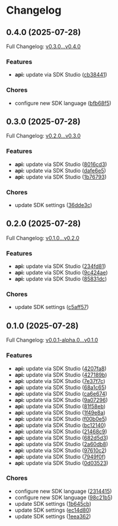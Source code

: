# Changelog

## 0.4.0 (2025-07-28)

Full Changelog: [v0.3.0...v0.4.0](https://github.com/nextbillion-ai/nextbillion-sdk-node/compare/v0.3.0...v0.4.0)

### Features

* **api:** update via SDK Studio ([cb38441](https://github.com/nextbillion-ai/nextbillion-sdk-node/commit/cb384412a9efb8cda2f0da317ccfb3a48e5b727c))


### Chores

* configure new SDK language ([bfb68f5](https://github.com/nextbillion-ai/nextbillion-sdk-node/commit/bfb68f502476acce010db8908c7299c994d0d479))

## 0.3.0 (2025-07-28)

Full Changelog: [v0.2.0...v0.3.0](https://github.com/nextbillion-ai/nextbillion-sdk-node/compare/v0.2.0...v0.3.0)

### Features

* **api:** update via SDK Studio ([8016cd3](https://github.com/nextbillion-ai/nextbillion-sdk-node/commit/8016cd36fe596ac3b87a020394c63b5b29a1d143))
* **api:** update via SDK Studio ([dafe6e5](https://github.com/nextbillion-ai/nextbillion-sdk-node/commit/dafe6e513411e7655c47366cd9fb9253e2fc91ab))
* **api:** update via SDK Studio ([1b76793](https://github.com/nextbillion-ai/nextbillion-sdk-node/commit/1b76793586676fa43e2dc2083d4541b5563d9b31))


### Chores

* update SDK settings ([36dde3c](https://github.com/nextbillion-ai/nextbillion-sdk-node/commit/36dde3c18b530118fdd7e15793993ec0777728ba))

## 0.2.0 (2025-07-28)

Full Changelog: [v0.1.0...v0.2.0](https://github.com/nextbillion-ai/nextbillion-sdk-node/compare/v0.1.0...v0.2.0)

### Features

* **api:** update via SDK Studio ([234fd81](https://github.com/nextbillion-ai/nextbillion-sdk-node/commit/234fd81ac59acba7dbb5f48581d6451cf43a37e4))
* **api:** update via SDK Studio ([9c424ae](https://github.com/nextbillion-ai/nextbillion-sdk-node/commit/9c424aec96691c04e06f59b410365581b02c8fe2))
* **api:** update via SDK Studio ([85831dc](https://github.com/nextbillion-ai/nextbillion-sdk-node/commit/85831dcef0ef3bd776b13f3de0673a9832f95f66))


### Chores

* update SDK settings ([c5aff57](https://github.com/nextbillion-ai/nextbillion-sdk-node/commit/c5aff578335d87d0f895af18b262852ebe863e57))

## 0.1.0 (2025-07-28)

Full Changelog: [v0.0.1-alpha.0...v0.1.0](https://github.com/nextbillion-ai/nextbillion-sdk-node/compare/v0.0.1-alpha.0...v0.1.0)

### Features

* **api:** update via SDK Studio ([4207fa8](https://github.com/nextbillion-ai/nextbillion-sdk-node/commit/4207fa8eb4e9392e9db3ab00b534b2c453d02c79))
* **api:** update via SDK Studio ([427189b](https://github.com/nextbillion-ai/nextbillion-sdk-node/commit/427189b96f911964ae2a3fea9e3bd9cdaf93f7d2))
* **api:** update via SDK Studio ([7e37f7c](https://github.com/nextbillion-ai/nextbillion-sdk-node/commit/7e37f7c65646d07ee2d523e0996fccc8e3de038f))
* **api:** update via SDK Studio ([68a1c65](https://github.com/nextbillion-ai/nextbillion-sdk-node/commit/68a1c659d2f75c61fa591ad95c5aaa2b2628730c))
* **api:** update via SDK Studio ([ca6e674](https://github.com/nextbillion-ai/nextbillion-sdk-node/commit/ca6e6743ed163fe4d5e078fce7c0e0f67751a63a))
* **api:** update via SDK Studio ([9a07296](https://github.com/nextbillion-ai/nextbillion-sdk-node/commit/9a07296f1b30e63ed3b78b8df9e34d28b1989cc7))
* **api:** update via SDK Studio ([81f58eb](https://github.com/nextbillion-ai/nextbillion-sdk-node/commit/81f58eb031d0abea010d92c6f780e7757936171d))
* **api:** update via SDK Studio ([1f49e8a](https://github.com/nextbillion-ai/nextbillion-sdk-node/commit/1f49e8a4dbe5d48755d26c7618832a8ac35770c5))
* **api:** update via SDK Studio ([f00b0e5](https://github.com/nextbillion-ai/nextbillion-sdk-node/commit/f00b0e51643051dcc84a5da1ba34e9206e5267b3))
* **api:** update via SDK Studio ([bc12140](https://github.com/nextbillion-ai/nextbillion-sdk-node/commit/bc12140c01bd747ebddafecd217e19f7535923dd))
* **api:** update via SDK Studio ([21468c9](https://github.com/nextbillion-ai/nextbillion-sdk-node/commit/21468c925803af725f1442b81ccf940128998866))
* **api:** update via SDK Studio ([682d5d3](https://github.com/nextbillion-ai/nextbillion-sdk-node/commit/682d5d3fe430b9d32ccb38a718efe28556a89bd3))
* **api:** update via SDK Studio ([2a60db8](https://github.com/nextbillion-ai/nextbillion-sdk-node/commit/2a60db873a682ed724408ac6f07de36f3e3a14c9))
* **api:** update via SDK Studio ([97610c2](https://github.com/nextbillion-ai/nextbillion-sdk-node/commit/97610c2ba9e4fc1a7570dce7f0df6afb3104d8a2))
* **api:** update via SDK Studio ([7949f0f](https://github.com/nextbillion-ai/nextbillion-sdk-node/commit/7949f0f21600bb05066076af47c96cb7ce1a381a))
* **api:** update via SDK Studio ([0d03523](https://github.com/nextbillion-ai/nextbillion-sdk-node/commit/0d03523d102ae1b6321bc7fd084af457ca657ddc))


### Chores

* configure new SDK language ([2314415](https://github.com/nextbillion-ai/nextbillion-sdk-node/commit/2314415b93b275e1effc02af61613e6cb2d92353))
* configure new SDK language ([98c21b5](https://github.com/nextbillion-ai/nextbillion-sdk-node/commit/98c21b52d6d4ec210718d4c9b07e6065bc0d8bff))
* update SDK settings ([1b645cb](https://github.com/nextbillion-ai/nextbillion-sdk-node/commit/1b645cbc06b7e62f7c664ea3012a45721b71ecf8))
* update SDK settings ([ec14d80](https://github.com/nextbillion-ai/nextbillion-sdk-node/commit/ec14d80efa17b4686b35b69077196f2906a4167d))
* update SDK settings ([1eea362](https://github.com/nextbillion-ai/nextbillion-sdk-node/commit/1eea362c011e4aa6a62a5204b707d95e0e8b2c09))
